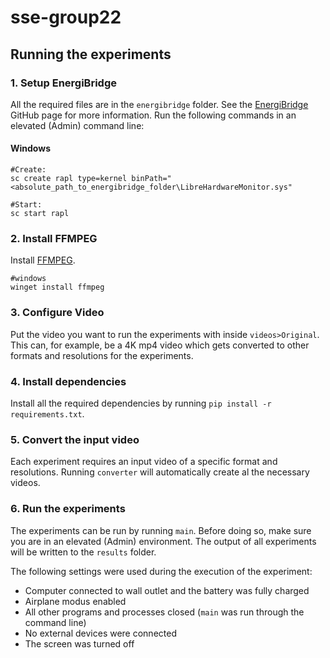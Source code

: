 # sse-group22

## Running the experiments

### 1. Setup EnergiBridge
All the required files are in the `energibridge` folder. See the [EnergiBridge](https://github.com/tdurieux/EnergiBridge) GitHub page for more information. Run the following commands in an elevated (Admin) command line:
#### Windows
```shell
#Create:
sc create rapl type=kernel binPath="<absolute_path_to_energibridge_folder\LibreHardwareMonitor.sys"

#Start:
sc start rapl
```

### 2. Install FFMPEG
Install [FFMPEG](https://ffmpeg.org/).
```shell
#windows
winget install ffmpeg
```

### 3. Configure Video
Put the video you want to run the experiments with inside `videos>Original`.
This can, for example, be a 4K mp4 video which gets converted to other formats and resolutions for the experiments.

### 4. Install dependencies
Install all the required dependencies by running `pip install -r requirements.txt`.

### 5. Convert the input video
Each experiment requires an input video of a specific format and resolutions.
Running `converter` will automatically create al the necessary videos.

### 6. Run the experiments
The experiments can be run by running `main`. Before doing so, make sure you are in an elevated (Admin) environment. The output of all experiments will be written to the `results` folder.

The following settings were used during the execution of the experiment:
- Computer connected to wall outlet and the battery was fully charged
- Airplane modus enabled
- All other programs and processes closed (`main` was run through the command line)
- No external devices were connected
- The screen was turned off